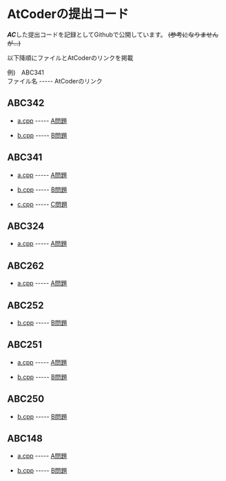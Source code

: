 # AtCoderの提出コード

***AC***した提出コードを記録としてGithubで公開しています。 ~~(参考になりませんが...)~~

以下降順にファイルとAtCoderのリンクを掲載 

例)　ABC341</br>
ファイル名 ----- AtCoderのリンク

## ABC342
- [a.cpp](./ABC342/a.cpp) ----- [A問題](https://atcoder.jp/contests/abc342/tasks/abc342_a)

- [b.cpp](./ABC342/b.cpp) ----- [B問題](https://atcoder.jp/contests/abc342/tasks/abc342_b)

## ABC341
- [a.cpp](./ABC341/a.cpp) ----- [A問題](https://atcoder.jp/contests/abc341/tasks/abc341_a)

- [b.cpp](./ABC341/b.cpp) ----- [B問題](https://atcoder.jp/contests/abc341/tasks/abc341_b)

- [c.cpp](./ABC341/c.cpp) ----- [C問題](https://atcoder.jp/contests/abc341/tasks/abc341_c)

## ABC324
- [a.cpp](./ABC324/a.cpp) ----- [A問題](https://atcoder.jp/contests/abc324/tasks/abc324_a)

## ABC262
- [a.cpp](./ABC262/a.cpp) ----- [A問題](https://atcoder.jp/contests/abc262/tasks/abc262_a)

## ABC252
- [b.cpp](./ABC252/b.cpp) ----- [B問題](https://atcoder.jp/contests/abc252/tasks/abc252_b)

## ABC251
- [a.cpp](./ABC251/a.cpp) ----- [A問題](https://atcoder.jp/contests/abc251/tasks/abc251_a)

- [b.cpp](./ABC251/b.cpp) ----- [B問題](https://atcoder.jp/contests/abc251/tasks/abc251_b)

## ABC250
- [b.cpp](./ABC250/b.cpp) ----- [B問題](https://atcoder.jp/contests/abc250/tasks/abc250_b)

## ABC148
- [a.cpp](./ABC148/a.cpp) ----- [A問題](https://atcoder.jp/contests/abc148/tasks/abc148_a)

- [b.cpp](./ABC148/b.cpp) ----- [B問題](https://atcoder.jp/contests/abc148/tasks/abc148_b)
